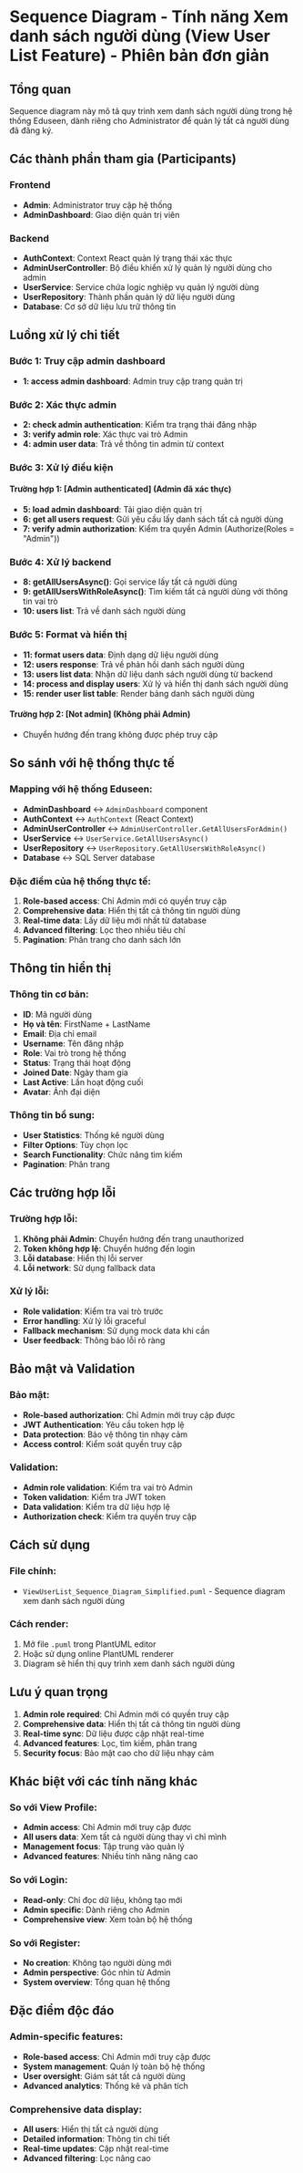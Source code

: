 # Sequence Diagram - Tính năng Xem danh sách người dùng (View User List Feature) - Phiên bản đơn giản

## Tổng quan
Sequence diagram này mô tả quy trình xem danh sách người dùng trong hệ thống Eduseen, dành riêng cho Administrator để quản lý tất cả người dùng đã đăng ký.

## Các thành phần tham gia (Participants)

### Frontend
- **Admin**: Administrator truy cập hệ thống
- **AdminDashboard**: Giao diện quản trị viên

### Backend
- **AuthContext**: Context React quản lý trạng thái xác thực
- **AdminUserController**: Bộ điều khiển xử lý quản lý người dùng cho admin
- **UserService**: Service chứa logic nghiệp vụ quản lý người dùng
- **UserRepository**: Thành phần quản lý dữ liệu người dùng
- **Database**: Cơ sở dữ liệu lưu trữ thông tin

## Luồng xử lý chi tiết

### Bước 1: Truy cập admin dashboard
- **1: access admin dashboard**: Admin truy cập trang quản trị

### Bước 2: Xác thực admin
- **2: check admin authentication**: Kiểm tra trạng thái đăng nhập
- **3: verify admin role**: Xác thực vai trò Admin
- **4: admin user data**: Trả về thông tin admin từ context

### Bước 3: Xử lý điều kiện

#### Trường hợp 1: [Admin authenticated] (Admin đã xác thực)
- **5: load admin dashboard**: Tải giao diện quản trị
- **6: get all users request**: Gửi yêu cầu lấy danh sách tất cả người dùng
- **7: verify admin authorization**: Kiểm tra quyền Admin (Authorize(Roles = "Admin"))

### Bước 4: Xử lý backend
- **8: getAllUsersAsync()**: Gọi service lấy tất cả người dùng
- **9: getAllUsersWithRoleAsync()**: Tìm kiếm tất cả người dùng với thông tin vai trò
- **10: users list**: Trả về danh sách người dùng

### Bước 5: Format và hiển thị
- **11: format users data**: Định dạng dữ liệu người dùng
- **12: users response**: Trả về phản hồi danh sách người dùng
- **13: users list data**: Nhận dữ liệu danh sách người dùng từ backend
- **14: process and display users**: Xử lý và hiển thị danh sách người dùng
- **15: render user list table**: Render bảng danh sách người dùng

#### Trường hợp 2: [Not admin] (Không phải Admin)
- Chuyển hướng đến trang không được phép truy cập

## So sánh với hệ thống thực tế

### Mapping với hệ thống Eduseen:
- **AdminDashboard** ↔ `AdminDashboard` component
- **AuthContext** ↔ `AuthContext` (React Context)
- **AdminUserController** ↔ `AdminUserController.GetAllUsersForAdmin()`
- **UserService** ↔ `UserService.GetAllUsersAsync()`
- **UserRepository** ↔ `UserRepository.GetAllUsersWithRoleAsync()`
- **Database** ↔ SQL Server database

### Đặc điểm của hệ thống thực tế:
1. **Role-based access**: Chỉ Admin mới có quyền truy cập
2. **Comprehensive data**: Hiển thị tất cả thông tin người dùng
3. **Real-time data**: Lấy dữ liệu mới nhất từ database
4. **Advanced filtering**: Lọc theo nhiều tiêu chí
5. **Pagination**: Phân trang cho danh sách lớn

## Thông tin hiển thị

### Thông tin cơ bản:
- **ID**: Mã người dùng
- **Họ và tên**: FirstName + LastName
- **Email**: Địa chỉ email
- **Username**: Tên đăng nhập
- **Role**: Vai trò trong hệ thống
- **Status**: Trạng thái hoạt động
- **Joined Date**: Ngày tham gia
- **Last Active**: Lần hoạt động cuối
- **Avatar**: Ảnh đại diện

### Thông tin bổ sung:
- **User Statistics**: Thống kê người dùng
- **Filter Options**: Tùy chọn lọc
- **Search Functionality**: Chức năng tìm kiếm
- **Pagination**: Phân trang

## Các trường hợp lỗi

### Trường hợp lỗi:
1. **Không phải Admin**: Chuyển hướng đến trang unauthorized
2. **Token không hợp lệ**: Chuyển hướng đến login
3. **Lỗi database**: Hiển thị lỗi server
4. **Lỗi network**: Sử dụng fallback data

### Xử lý lỗi:
- **Role validation**: Kiểm tra vai trò trước
- **Error handling**: Xử lý lỗi graceful
- **Fallback mechanism**: Sử dụng mock data khi cần
- **User feedback**: Thông báo lỗi rõ ràng

## Bảo mật và Validation

### Bảo mật:
- **Role-based authorization**: Chỉ Admin mới truy cập được
- **JWT Authentication**: Yêu cầu token hợp lệ
- **Data protection**: Bảo vệ thông tin nhạy cảm
- **Access control**: Kiểm soát quyền truy cập

### Validation:
- **Admin role validation**: Kiểm tra vai trò Admin
- **Token validation**: Kiểm tra JWT token
- **Data validation**: Kiểm tra dữ liệu hợp lệ
- **Authorization check**: Kiểm tra quyền truy cập

## Cách sử dụng

### File chính:
- `ViewUserList_Sequence_Diagram_Simplified.puml` - Sequence diagram xem danh sách người dùng

### Cách render:
1. Mở file `.puml` trong PlantUML editor
2. Hoặc sử dụng online PlantUML renderer
3. Diagram sẽ hiển thị quy trình xem danh sách người dùng

## Lưu ý quan trọng

1. **Admin role required**: Chỉ Admin mới có quyền truy cập
2. **Comprehensive data**: Hiển thị tất cả thông tin người dùng
3. **Real-time sync**: Dữ liệu được cập nhật real-time
4. **Advanced features**: Lọc, tìm kiếm, phân trang
5. **Security focus**: Bảo mật cao cho dữ liệu nhạy cảm

## Khác biệt với các tính năng khác

### So với View Profile:
- **Admin access**: Chỉ Admin mới truy cập được
- **All users data**: Xem tất cả người dùng thay vì chỉ mình
- **Management focus**: Tập trung vào quản lý
- **Advanced features**: Nhiều tính năng nâng cao

### So với Login:
- **Read-only**: Chỉ đọc dữ liệu, không tạo mới
- **Admin specific**: Dành riêng cho Admin
- **Comprehensive view**: Xem toàn bộ hệ thống

### So với Register:
- **No creation**: Không tạo người dùng mới
- **Admin perspective**: Góc nhìn từ Admin
- **System overview**: Tổng quan hệ thống

## Đặc điểm độc đáo

### Admin-specific features:
- **Role-based access**: Chỉ Admin mới truy cập được
- **System management**: Quản lý toàn bộ hệ thống
- **User oversight**: Giám sát tất cả người dùng
- **Advanced analytics**: Thống kê và phân tích

### Comprehensive data display:
- **All users**: Hiển thị tất cả người dùng
- **Detailed information**: Thông tin chi tiết
- **Real-time updates**: Cập nhật real-time
- **Advanced filtering**: Lọc nâng cao 